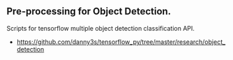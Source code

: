 ## Pre-processing for Object Detection.
Scripts for tensorflow multiple object detection classification API.

- https://github.com/danny3s/tensorflow_py/tree/master/research/object_detection
